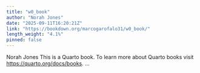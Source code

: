 ```yaml
---
title: "w0_book"
author: "Norah Jones"
date: "2025-09-11T16:20:21Z"
link: "https://bookdown.org/marcogarofalo31/w0_book/"
length_weight: "4.1%"
pinned: false
---
```


Norah Jones This is a Quarto book. To learn more about Quarto books visit https://quarto.org/docs/books. ...
